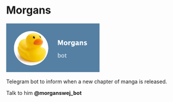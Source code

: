 # Morgans

<img src="save/morgans.png" width="50%" alt="Morgans profile picture">

Telegram bot to inform when a new chapter of manga is released.

Talk to him **@morganswej_bot**